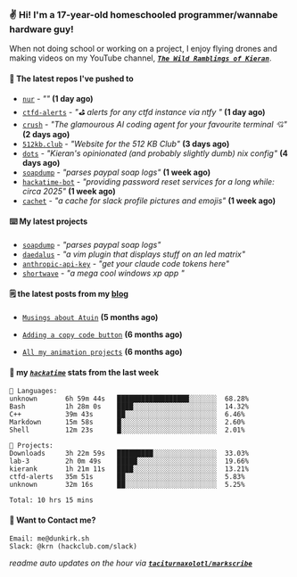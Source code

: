 ### ✌️ Hi! I'm a 17-year-old homeschooled programmer/wannabe hardware guy!

When not doing school or working on a project, I enjoy flying drones and making videos on my YouTube channel, [**_`The Wild Ramblings of Kieran`_**](https://youtube.com/@kieran.rambles).

#### 👷 The latest repos I've pushed to

- [`nur`](https://github.com/charmbracelet/nur) - _""_ **(1 day ago)**
- [`ctfd-alerts`](https://github.com/taciturnaxolotl/ctfd-alerts) - _"⛳ alerts for any ctfd instance via ntfy "_ **(1 day ago)**
- [`crush`](https://github.com/charmbracelet/crush) - _"The glamourous AI coding agent for your favourite terminal 💘"_ **(2 days ago)**
- [`512kb.club`](https://github.com/kevquirk/512kb.club) - _"Website for the 512 KB Club"_ **(3 days ago)**
- [`dots`](https://github.com/taciturnaxolotl/dots) - _"Kieran's opinionated (and probably slightly dumb) nix config"_ **(4 days ago)**
- [`soapdump`](https://github.com/taciturnaxolotl/soapdump) - _"parses paypal soap logs"_ **(1 week ago)**
- [`hackatime-bot`](https://github.com/taciturnaxolotl/hackatime-bot) - _"providing password reset services for a long while: circa 2025"_ **(1 week ago)**
- [`cachet`](https://github.com/taciturnaxolotl/cachet) - _"a cache for slack profile pictures and emojis"_ **(1 week ago)**

#### ⌨️ My latest projects

- [`soapdump`](https://github.com/taciturnaxolotl/soapdump) - _"parses paypal soap logs"_
- [`daedalus`](https://github.com/taciturnaxolotl/daedalus) - _"a vim plugin that displays stuff on an led matrix"_
- [`anthropic-api-key`](https://github.com/taciturnaxolotl/anthropic-api-key) - _"get your claude code tokens here"_
- [`shortwave`](https://github.com/taciturnaxolotl/shortwave) - _"a mega cool windows xp app "_

#### 🗒️ the latest posts from my [blog](https://dunkirk.sh)

- [`Musings about Atuin`](https://dunkirk.sh/blog/atuin/) **(5 months ago)**

- [`Adding a copy code button`](https://dunkirk.sh/blog/adding-a-copy-button/) **(6 months ago)**

- [`All my animation projects`](https://dunkirk.sh/blog/my-animations/) **(6 months ago)**



#### 📡 my [_`hackatime`_](https://waka.hackclub.com) stats from the last week

```text
💾 Languages:
unknown       6h 59m 44s   ██████████████████░░░░░░░  68.28%
Bash          1h 28m 0s    ████░░░░░░░░░░░░░░░░░░░░░  14.32%
C++           39m 43s      ██░░░░░░░░░░░░░░░░░░░░░░░  6.46%
Markdown      15m 58s      █░░░░░░░░░░░░░░░░░░░░░░░░  2.60%
Shell         12m 23s      █░░░░░░░░░░░░░░░░░░░░░░░░  2.01%

💼 Projects:
Downloads     3h 22m 59s   █████████░░░░░░░░░░░░░░░░  33.03%
lab-3         2h 0m 49s    █████░░░░░░░░░░░░░░░░░░░░  19.66%
kierank       1h 21m 11s   ████░░░░░░░░░░░░░░░░░░░░░  13.21%
ctfd-alerts   35m 51s      ██░░░░░░░░░░░░░░░░░░░░░░░  5.83%
unknown       32m 16s      ██░░░░░░░░░░░░░░░░░░░░░░░  5.25%

Total: 10 hrs 15 mins
```

#### 📮 Want to Contact me?

```text
Email: me@dunkirk.sh
Slack: @krn (hackclub.com/slack)
```

_readme auto updates on the hour via [**`taciturnaxolotl/markscribe`**](https://github.com/taciturnaxolotl/markscribe)_
